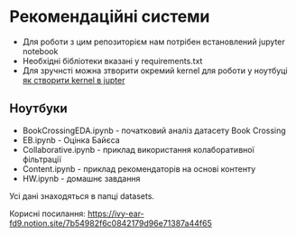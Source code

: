 Рекомендаційні системи
====

* Для роботи з цим репозиторієм нам потрібен встановлений jupyter notebook
* Необхідні бібліотеки вказані у requirements.txt
* Для зручнсті можна зтворити окремий kernel для роботи у ноутбуці
  [як створити kernel в jupter](https://saturncloud.io/blog/how-to-add-a-python-3-kernel-to-jupyter-ipython/)

Ноутбуки
--
* BookCrossingEDA.ipynb - початковий аналіз датасету Book Crossing
* EB.ipynb - Оцінка Байєса
* Collaborative.ipynb - приклад використання колаборативної фільтрації
* Content.ipynb - приклад рекомендаторів на основі контенту
* HW.ipynb  - домашнє завдання

Усі дані знаходяться в папці datasets. 

Корисні посилання: https://ivy-ear-fd9.notion.site/7b54982f6c0842179d96e71387a44f65
